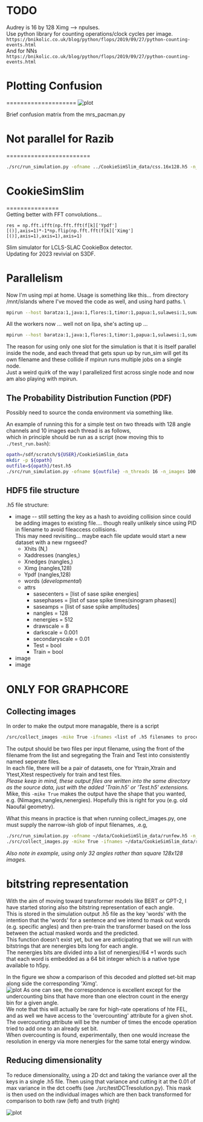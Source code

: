 # TODO
Audrey is 16 by 128 Ximg --> npulses.  
Use python library for counting operations/clock cycles per image.  
```https://bnikolic.co.uk/blog/python/flops/2019/09/27/python-counting-events.html```  
And for NNs ```https://bnikolic.co.uk/blog/python/flops/2019/09/27/python-counting-events.html```    

# Plotting Confusion  
====================
![plot](./figs/plotConfusions.png)

Brief confusion matrix from the mrs_pacman.py  


# Not parallel for Razib   
========================  
```bash
./src/run_simulation.py -ofname ../CookieSimSlim_data/css.16x128.h5 -n_threads 4 -n_angles 16 -n_energies 128 -n_images 1024 -centralenergy 64 -centralenergyvar 32 -kickstrength 32 -polstrength 1 -polstrengthvar 0 -offset_threads 0
```

# CookieSimSlim  
===============  
Getting better with FFT convolutions...  
```
res = np.fft.ifft(np.fft.fft(f[k]['Ypdf'][()],axis=1)*-1*np.flip(np.fft.fft(f[k]['Ximg'][()],axis=1),axis=1),axis=1)
```

Slim simulator for LCLS-SLAC CookieBox detector.  
Updating for 2023 revivial on S3DF.   


# Parallelism
Now I'm using mpi at home.  Usage is something like this... from directory /mnt/islands where I've moved the code as well, and using hard paths.  \
```bash
mpirun --host baratza:1,java:1,flores:1,timor:1,papua:1,sulawesi:1,sumatra:1,beanbox:1,roaster:1,ethiopia:1,yemen:1,hario:1,burundi:1,rwanda:1 /mnt/islands/CookieSimSlim/src/run_simulation.py -ofname /mnt/islands/CookieSimSlim_data/css.16x128.h5 -n_threads 4 -n_angles 16 -n_energies 128 -n_images 1024 -centralenergy 64 -centralenergyvar 32 -kickstrength 32 -polstrength 1 -polstrengthvar 0 -offset_threads 0
```  

All the workers now ... well not on lipa, she's acting up ...   
```bash
mpirun --host baratza:1,java:1,flores:1,timor:1,papua:1,sulawesi:1,sumatra:1,kona:1,oahu:1,kao:1,batangas:1,amadeo:1,bialetti:1,aeropress:1,beanbox:1,roaster:1,ethiopia:1,yemen:1,hario:1,burundi:1,rwanda:1 /mnt/islands/CookieSimSlim/src/run_simulation.py -ofname /mnt/islands/CookieSimSlim_data/css.16x128.h5 -n_threads 4 -n_angles 16 -n_energies 128 -n_images 1024 -centralenergy 64 -centralenergyvar 32 -kickstrength 32 -polstrength 1 -polstrengthvar 0 -offset_threads 8
```
The reason for using only one slot for the simulation is that it is itself parallel inside the node, and each thread that gets spun up by run\_sim will get its own filename and these collide if mpirun runs multiple jobs on a single node.  
Just a weird quirk of the way I parallelized first across single node and now am also playing with mpirun.  

## The Probability Distribution Function (PDF)  
Possibly need to source the conda environment via something like.

An example of running this for a simple test on two threads with 128 angle channels and 10 images each thread is as follows,  
which in principle should be run as a script (now moving this to ```./test_run.bash```):    
```bash  
opath=/sdf/scratch/${USER}/CookieSimSlim_data  
mkdir -p ${opath}  
outfile=${opath}/test.h5  
./src/run_simulation.py -ofname ${outfile} -n_threads 16 -n_images 100 -n_angles 128 -n_energies 512 -polstrength 1 -polstrengthvar 1 -centralenergy 256 -centralenergyvar 128 -kickstrength 128 -kickstrengthvar 64 -drawscale 8
```  

## HDF5 file structure  
.h5 file structure: 
* image	-- still setting the key as a hash to avoiding collision since could be adding images to existing file.... though really unlikely since using PID in filename to avoid fileaccess collisions.  
This may need revisiting... maybe each file update would start a new dataset with a new rngseed?
	* Xhits (N,)  
	* Xaddresses (nangles,)  
	* Xnedges (nangles,)  
	* Ximg (nangles,128)  
	* Ypdf (nangles,128)  
	* words (*developmental*)  
	* attrs  
		* sasecenters = [list of sase spike energies]
		* sasephases = [list of sase spike times(sinogram phases)]
		* saseamps = [list of sase spike amplitudes]
		* nangles = 128   
		* nenergies = 512  
		* drawscale = 8 
		* darkscale = 0.001
		* secondaryscale = 0.01
		* Test = bool
		* Train = bool  
* image  
* image  


# ONLY FOR GRAPHCORE
## Collecting images
In order to make the output more managable, there is a script 
```bash
/src/collect_images -mike True -ifnames <list of .h5 filenames to process into individual Train and Test .h5 files>
```
The output should be two files per input filename, using the front of the filename from the list and segregating the Train and Test into consistently named seperate files.  
In each file, there will be a pair of datasets, one for Ytrain,Xtrain and Ytest,Xtest respectively for train and test files.  
*Please keep in mind, these output files are written into the same directory as the source data, just with the added 'Train.h5' or 'Test.h5' extensions.*  
Mike, this ```-mike True``` makes the output have the shape that you wanted, e.g. (Nimages,nangles,nenergies).  Hopefully this is right for you (e.g. old Naoufal geometry).  

What this means in practice is that when running collect\_images.py, one must supply the narrow-ish glob of input filenames, .e.g,
```bash
./src/run_simulation.py -ofname ~/data/CookieSimSlim_data/runfew.h5 -n_threads 4 -n_angles 32 -n_energies 128 -n_images 100 -drawscale 0.2
./src/collect_images.py -mike True -ifnames ~/data/CookieSimSlim_data/runfew.[01][0-9].h5
```
*Also note in example, using only 32 angles rather than square 128x128 images.*



# bitstring representation  
With the aim of moving toward transformer models like BERT or GPT-2, I have started storing also the bitstring representation of each angle.  
This is stored in the simulation output .h5 file as the key 'words' with the intention that the 'words' for a sentence and we intend to mask out words (e.g. specific angles) and then pre-train the transformer based on the loss between the actual masked words and the predicted.  
This function doesn't exist yet, but we are anticipating that we will run with bitstrings that are nenergies bits long for each angle.  
The nenergies bits are divided into a list of nenergies//64 +1 words such that each word is embedded as a 64 bit integer which is a native type available to h5py.  

In the figure we show a comparison of this decoded and plotted set-bit map along side the corresponding 'Ximg'.  
![plot](./figs/compare_images.png)
As one can see, the correspondence is excellent except for the undercounting bins that have more than one electron count in the energy bin for a given angle.  
We note that this will actually be rare for high-rate operations of hte FEL, and as well we have access to the 'overcounting' attribute for a given shot.  
The overcounting attribute will be the number of times the encode operation tried to add one to an already set bit.  
When overcounting is found, experimentally, then one would increase the resolution in energy via more nenergies for the same total energy window.  


## Reducing dimensionality  

To reduce dimensionality, using a 2D dct and taking the variance over all the keys in a single .h5 file.  Then using that variance and cutting it at the 0.01 of max variance in the dct coeffs (see ./src/testDCTresolution.py).  This mask is then used on the individual images which are then back transformed for comparison to both raw (left) and truth (right)

![plot](./figs/plotting.dctmasking.png)



